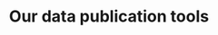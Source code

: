 ---
title: Our data publication tools
summary: ARChive is our platform to publish your research data via the ARCigator.
icon: tabler:file-like
href: "/articles/data-publication-archive"
---